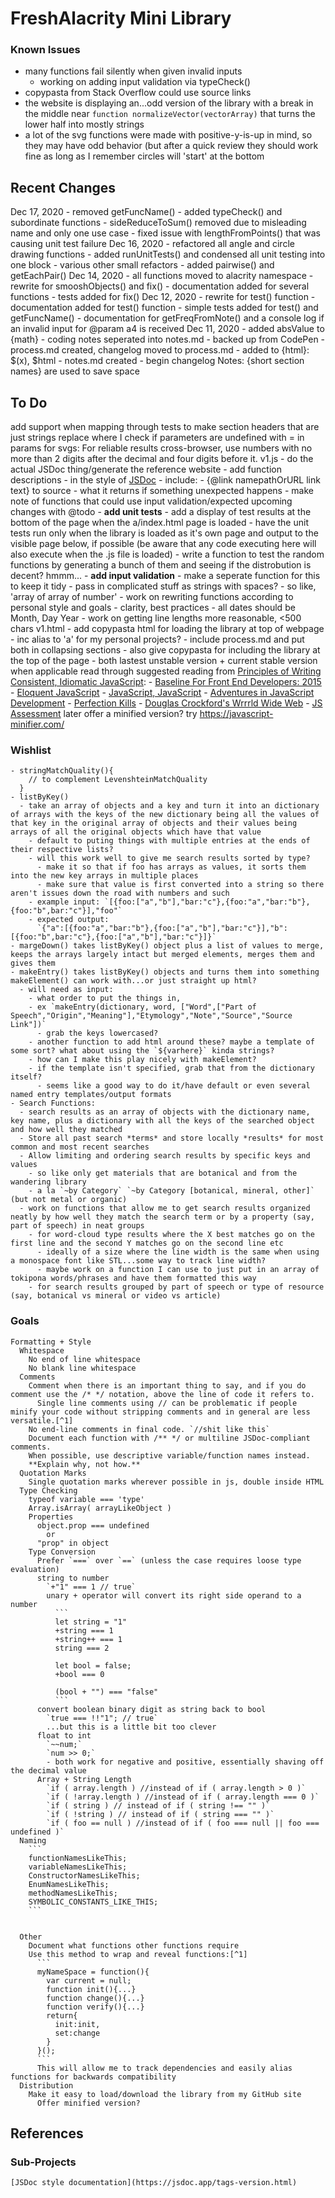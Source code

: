 # FreshAlacrity Mini Library

### Known Issues
  - many functions fail silently when given invalid inputs
    - working on adding input validation via typeCheck()
  - copypasta from Stack Overflow could use source links
  - the website is displaying an...odd version of the library with a break in the middle near `function normalizeVector(vectorArray)` that turns the lower half into mostly strings
  - a lot of the svg functions were made with positive-y-is-up in mind, so they may have odd behavior (but after a quick review they should work fine as long as I remember circles will 'start' at the bottom

## Recent Changes
  Dec 17, 2020
    - removed getFuncName()
    - added typeCheck() and subordinate functions
    - sideReduceToSum() removed due to misleading name and only one use case
    - fixed issue with lengthFromPoints() that was causing unit test failure
  Dec 16, 2020
    - refactored all angle and circle drawing functions
    - added runUnitTests() and condensed all unit testing into one block
    - various other small refactors
    - added pairwise() and getEachPair()
  Dec 14, 2020
    - all functions moved to alacrity namespace
    - rewrite for smooshObjects() and fix()
    - documentation added for several functions
    - tests added for fix()
  Dec 12, 2020
    - rewrite for test() function
    - documentation added for test() function
    - simple tests added for test() and getFuncName()
    - documentation for getFreqFromNote() and a console log if an invalid input for @param a4 is received
  Dec 11, 2020
    - added absValue to {math}
    - coding notes seperated into notes.md
    - backed up from CodePen
    - process.md created, changelog moved to process.md
    - added to {html}: $(x), $html
    - notes.md created
    - begin changelog
  Notes:
    {short section names} are used to save space

## To Do
  add support when mapping through tests to make section headers that are just strings
  replace where I check if parameters are undefined with = in params
  for svgs: For reliable results cross-browser, use numbers with no more than 2 digits after the decimal and four digits before it.
  v1.js
    - do the actual JSDoc thing/generate the reference website
    - add function descriptions
      - in the style of [JSDoc](https://jsdoc.app/tags-param.html#examples)
        - include:
          - {@link namepathOrURL link text} to source
          - what it returns if something unexpected happens
          - make note of functions that could use input validation/expected upcoming changes with @todo
    - **add unit tests**
        - add a display of test results at the bottom of the page when the a/index.html page is loaded
          - have the unit tests run only when the library is loaded as it's own page and output to the visible page below, if possible (be aware that any code executing here will also execute when the .js file is loaded)
        -  write a function to test the random functions by generating a bunch of them and seeing if the distrobution is decent? hmmm...
    - **add input validation**
      - make a seperate function for this to keep it tidy
        - pass in complicated stuff as strings with spaces?
          - so like, 'array of array of number'
    - work on rewriting functions according to personal style and goals
      - clarity, best practices
      - all dates should be Month, Day Year
    - work on getting line lengths more reasonable, <500 chars
  v1.html
    - add copypasta html for loading the library at top of webpage
      - inc alias to 'a' for my personal projects?
    - include process.md and put both in collapsing sections
    - also give copypasta for including the library at the top of the page
      - both lastest unstable version + current stable version when applicable
  read through suggested reading from [Principles of Writing Consistent, Idiomatic JavaScript](https://github.com/rwaldron/idiomatic.js):
    - [Baseline For Front End Developers: 2015](http://rmurphey.com/blog/2015/03/23/a-baseline-for-front-end-developers-2015/)
    - [Eloquent JavaScript](http://eloquentjavascript.net/)
    - [JavaScript, JavaScript](http://javascriptweblog.wordpress.com/)
    - [Adventures in JavaScript Development](http://rmurphey.com/)
    - [Perfection Kills](http://perfectionkills.com/)
    - [Douglas Crockford's Wrrrld Wide Web](http://www.crockford.com/)
    - [JS Assessment](https://github.com/rmurphey/js-assessment)
  later
  offer a minified version?
    try https://javascript-minifier.com/
  ### Wishlist
    - stringMatchQuality(){
        // to complement LevenshteinMatchQuality
      }
    - listByKey()
      - take an array of objects and a key and turn it into an dictionary of arrays with the keys of the new dictionary being all the values of that key in the original array of objects and their values being arrays of all the original objects which have that value
        - default to puting things with multiple entries at the ends of their respective lists?
        - will this work well to give me search results sorted by type?
          - make it so that if foo has arrays as values, it sorts them into the new key arrays in multiple places
          - make sure that value is first converted into a string so there aren't issues down the road with numbers and such
        - example input: `[{foo:["a","b"],"bar:"c"},{foo:"a","bar:"b"},{foo:"b",bar:"c"}],"foo"`
        - expected output:
          `{"a":[{foo:"a","bar:"b"},{foo:["a","b"],"bar:"c"}],"b":[{foo:"b",bar:"c"},{foo:["a","b"],"bar:"c"}]}`
    - margeDown() takes listByKey() object plus a list of values to merge, keeps the arrays largely intact but merged elements, merges them and gives them
    - makeEntry() takes listByKey() objects and turns them into something makeElement() can work with...or just straight up html?
      - will need as input:
        - what order to put the things in,
        - ex `makeEntry(dictionary, word, ["Word",["Part of Speech","Origin","Meaning"],"Etymology","Note","Source","Source Link"])`
          - grab the keys lowercased?
        - another function to add html around these? maybe a template of some sort? what about using the `${varhere}` kinda strings?
        - how can I make this play nicely with makeElement?
        - if the template isn't specified, grab that from the dictionary itself?
          - seems like a good way to do it/have default or even several named entry templates/output formats
    - Search Functions:
      - search results as an array of objects with the dictionary name, key name, plus a dictionary with all the keys of the searched object and how well they matched
      - Store all past search *terms* and store locally *results* for most common and most recent searches
      - Allow limiting and ordering search results by specific keys and values
        - so like only get materials that are botanical and from the wandering library
        - a la `~by Category` `~by Category [botanical, mineral, other]` (but not metal or organic)
      - work on functions that allow me to get search results organized neatly by how well they match the search term or by a property (say, part of speech) in neat groups
        - for word-cloud type results where the X best matches go on the first line and the second Y matches go on the second line etc
          - ideally of a size where the line width is the same when using a monospace font like STL...some way to track line width?
          - maybe work on a function I can use to just put in an array of tokipona words/phrases and have them formatted this way
        - for search results grouped by part of speech or type of resource (say, botanical vs mineral or video vs article)

  ### Goals
    Formatting + Style
      Whitespace
        No end of line whitespace
        No blank line whitespace
      Comments
        Comment when there is an important thing to say, and if you do comment use the /* */ notation, above the line of code it refers to.
          Single line comments using // can be problematic if people minify your code without stripping comments and in general are less versatile.[^1]
        No end-line comments in final code. `//shit like this`
        Document each function with /** */ or multiline JSDoc-compliant comments.
        When possible, use descriptive variable/function names instead.
        **Explain why, not how.**
      Quotation Marks
        Single quotation marks wherever possible in js, double inside HTML
      Type Checking
        typeof variable === 'type'
        Array.isArray( arrayLikeObject )
        Properties
          object.prop === undefined
            or
          "prop" in object
        Type Conversion
          Prefer `===` over `==` (unless the case requires loose type evaluation)
          string to number
            `+"1" === 1 // true`
            unary + operator will convert its right side operand to a number
              ```
              let string = "1"
              +string === 1
              +string++ === 1
              string === 2

              let bool = false;
              +bool === 0

              (bool + "") === "false"
              ```
          convert boolean binary digit as string back to bool
            `true === !!"1"; // true`
            ...but this is a little bit too clever
          float to int
            `~~num;`
            `num >> 0;`
            - both work for negative and positive, essentially shaving off the decimal value
          Array + String Length
            `if ( array.length ) //instead of if ( array.length > 0 )`
            `if ( !array.length ) //instead of if ( array.length === 0 )`
            `if ( string ) // instead of if ( string !== "" )`
            `if ( !string ) // instead of if ( string === "" )`
            `if ( foo == null ) //instead of if ( foo === null || foo === undefined )`
      Naming
        ```
        functionNamesLikeThis;
        variableNamesLikeThis;
        ConstructorNamesLikeThis;
        EnumNamesLikeThis;
        methodNamesLikeThis;
        SYMBOLIC_CONSTANTS_LIKE_THIS;
        ```


      Other
        Document what functions other functions require
        Use this method to wrap and reveal functions:[^1]
          ```
          myNameSpace = function(){
            var current = null;
            function init(){...}
            function change(){...}
            function verify(){...}
            return{
              init:init,
              set:change
            }
          }();
          ```
          This will allow me to track dependencies and easily alias functions for backwards compatibility
      Distribution
        Make it easy to load/download the library from my GitHub site
          Offer minified version?

## References
  [^1]: [Javascript Best Practices - W3C Wiki](https://www.w3.org/wiki/JavaScript_best_practices)
  ### Sub-Projects
    [JSDoc style documentation](https://jsdoc.app/tags-version.html)
